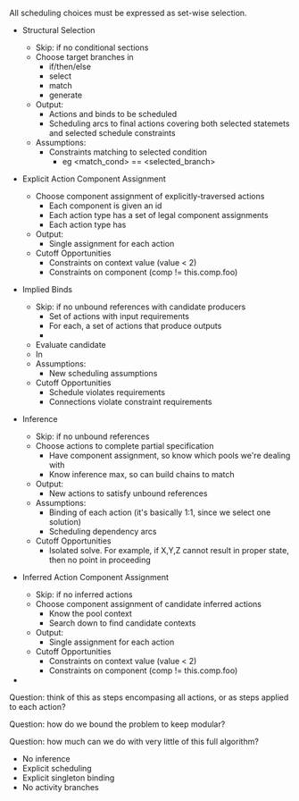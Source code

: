 
All scheduling choices must be expressed as set-wise selection.

- Structural Selection
  - Skip: if no conditional sections
  - Choose target branches in
    - if/then/else
    - select
    - match
    - generate
  - Output: 
    - Actions and binds to be scheduled
    - Scheduling arcs to final actions covering both
      selected statemets and selected schedule constraints
  - Assumptions: 
    - Constraints matching to selected condition
      - eg <match_cond> == <selected_branch>

- Explicit Action Component Assignment
  - Choose component assignment of explicitly-traversed actions
    - Each component is given an id
    - Each action type has a set of legal component assignments
    - Each action type has 
  - Output:
    - Single assignment for each action
  - Cutoff Opportunities
    - Constraints on context value (value < 2)
    - Constraints on component (comp != this.comp.foo)
    
- Implied Binds
  - Skip: if no unbound references with candidate producers
    - Set of actions with input requirements
    - For each, a set of actions that produce outputs
    - 
  - Evaluate candidate 
  - In 
  - Assumptions:
    - New scheduling assumptions
  - Cutoff Opportunities
    - Schedule violates requirements
    - Connections violate constraint requirements

- Inference 
  - Skip: if no unbound references
  - Choose actions to complete partial specification
    - Have component assignment, so know which pools we're dealing with
    - Know inference max, so can build chains to match
  - Output:
    - New actions to satisfy unbound references
  - Assumptions:
    - Binding of each action (it's basically 1:1, since we select one solution)
    - Scheduling dependency arcs
  - Cutoff Opportunities
    - Isolated solve. For example, if X,Y,Z cannot result in proper state, then no point in proceeding    

- Inferred Action Component Assignment
  - Skip: if no inferred actions
  - Choose component assignment of candidate inferred actions
    - Know the pool context
    - Search down to find candidate contexts
  - Output:
    - Single assignment for each action
  - Cutoff Opportunities
    - Constraints on context value (value < 2)
    - Constraints on component (comp != this.comp.foo)
    
- 

Question: think of this as steps encompasing all actions, or as steps
applied to each action?

Question: how do we bound the problem to keep modular?

Question: how much can we do with very little of this full algorithm?
  - No inference
  - Explicit scheduling
  - Explicit singleton binding
  - No activity branches


